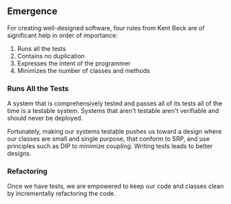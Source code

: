 ## Emergence

For creating well-designed software, four rules from Kent Beck are of significant help in order of importance:

1. Runs all the tests
2. Contains no duplication
3. Expresses the intent of the programmer
4. Minimizes the number of classes and methods

### Runs All the Tests

A system that is comprehensively tested and passes all of its tests all of the time is a testable system. Systems that aren't testable aren't verifiable and should never be deployed.

Fortunately, making our systems testable pushes us toward a design where our classes are small and single purpose, that conform to SRP, and use principles such as DIP to minimize coupling. Writing tests leads to better designs.

### Refactoring

Once we have tests, we are empowered to keep our code and classes clean by incrementally refactoring the code.
